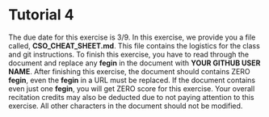 Tutorial 4
==========
The due date for this exercise is 3/9. In this exercise, we provide you a file called, **CSO\_CHEAT\_SHEET.md**. This file contains the logistics for the class and git instructions. To finish this exercise, you have to read through the document and replace any **fegin** in the document with **YOUR GITHUB USER NAME**. After finishing this exercise, the document should contains ZERO **fegin**, even the **fegin** in a URL must be replaced. If the document contains even just one **fegin**, you will get ZERO score for this exercise. Your overall recitation credits may also be deducted due to not paying attention to this exercise. All other characters in the document should not be modified. 
